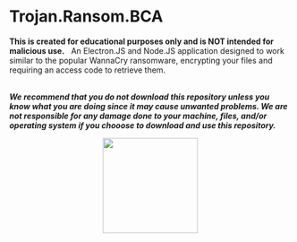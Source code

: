 # Trojan.Ransom.BCA

**This is created for educational purposes only and is NOT intended for malicious use.**
&nbsp;
An Electron.JS and Node.JS application designed to work similar to the popular WannaCry ransomware, encrypting your files and requiring an access code to retrieve them.  
&nbsp;

***We recommend that you do not download this repository unless you know what you are doing since it may cause unwanted problems.  We are not responsible for any damage done to your machine, files, and/or operating system if you chooose to download and use this repository.***
&nbsp; 
&nbsp;

<p align="center">
  <img width="170" height="170" src="https://encrypted-tbn0.gstatic.com/images?q=tbn:ANd9GcS4tT3aaJdno4Dia321h6JKNcFedu9orPYSy9O0Gq6NERpWlVI-">
</p>
